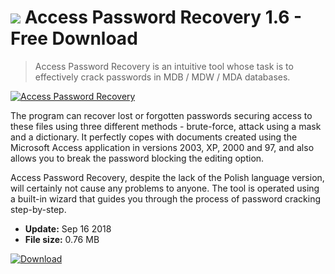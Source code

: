 # ![](https://cdn.softexe.net/static/icon/4/access-password-recovery-9817.png) Access Password Recovery 1.6 - Free Download

> Access Password Recovery is an intuitive tool whose task is to effectively crack passwords in MDB / MDW / MDA databases.

[![Access Password Recovery](https://gallery.dpcdn.pl/imgc/Tools/83965/g_-_420x350_1.5_-_xd701ff14-e5be-459a-8b6d-045d800cec23.png)](https://softexe.net/win/security-privacy/passwords/access-password-recovery:ahpg.html)

The program can recover lost or forgotten passwords securing access to these files using three different methods - brute-force, attack using a mask and a dictionary. It perfectly copes with documents created using the Microsoft Access application in versions 2003, XP, 2000 and 97, and also allows you to break the password blocking the editing option.
 
 Access Password Recovery, despite the lack of the Polish language version, will certainly not cause any problems to anyone. The tool is operated using a built-in wizard that guides you through the process of password cracking step-by-step.


- **Update:** Sep 16 2018
- **File size:** 0.76 MB

[![Download](https://cdn.softexe.net/static/img/download.png)](https://softexe.net/win/security-privacy/passwords/access-password-recovery:ahpg.html)

